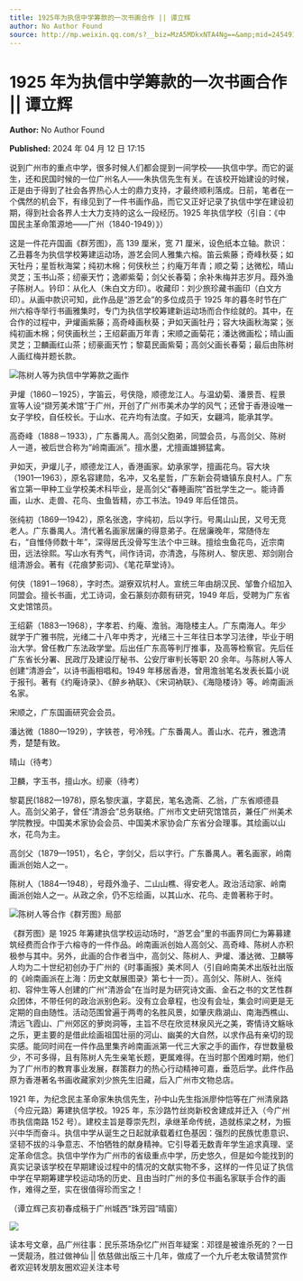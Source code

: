 ```yaml
---
title: 1925年为执信中学筹款的一次书画合作 || 谭立辉
author: No Author Found
source: http://mp.weixin.qq.com/s?__biz=MzA5MDkxNTA4Ng==&amp;mid=2454914950&amp;idx=1&amp;sn=fba4502290b5095f0e299444e802be0e&amp;chksm=87a3cfe7b0d446f197b81cfd177439acc11c1c0357064e8e34c8f818aa0a490a961d23798055&poc_token=HJ_Do2ejHyO-wNZGG8Q1S8FdPgy1YBBEob-nUEme
---
```


# 1925 年为执信中学筹款的一次书画合作 || 谭立辉

**Author:** No Author Found

**Published:** 2024 年 04 月 12 日 17:15

说到广州市的重点中学，很多时候人们都会提到一间学校——执信中学。而它的诞生，还和民国时候的一位广州名人——朱执信先生有关。在该校开始建设的时候，正是由于得到了社会各界热心人士的鼎力支持，才最终顺利落成。日前，笔者在一个偶然的机会下，有缘见到了一件书画作品，而它又正好记录了执信中学在建设初期，得到社会各界人士大力支持的这么一段经历。1925 年执信学校（引自：《中国民主革命策源地——广州（1840-1949）》）

这是一件花卉国画《群芳图》，高 139 厘米，宽 71 厘米，设色纸本立轴。款识：乙丑暮冬为执信学校筹建运动场，游艺会同人雅集六榕。笛云紫藤；奇峰秋葵；如天牡丹；星哲秋海棠；纯初木棉；何侠秋兰；约庵万年青；顺之菊；达微松，晴山灵芝；玉书山茶；纫豪天竹；逸卿紫菊；剑父长春菊；余补朱梅并志岁月。葭外渔子陈树人。钤印：从化人（朱白文方印）。收藏印：刘少旅珍藏书画印（白文方印）。从画中款识可知，此作品是“游艺会”的多位成员于 1925 年的暮冬时节在广州六榕寺举行书画雅集时，专门为执信学校筹建新运动场而合作绘就的。其中，在合作的过程中，尹爟画紫藤；高奇峰画秋葵；尹如天画牡丹；容大块画秋海棠；张纯初画木棉；何侠画秋兰；王绍薪画万年青；宋顺之画菊花；潘达微画松；晴山画灵芝；卫麟画红山茶；纫豪画天竹；黎葛民画紫菊；高剑父画长春菊；最后由陈树人画红梅并题长款。

![陈树人等为执信中学筹款之画作](https://mmbiz.qpic.cn/mmbiz_jpg/PJWG74pLsMbLjljpxbBN12GAooEpXV12mfMn28GvVgXdicJMXSm9OibSplLV5fHMeVhybT10psAialzpVqaokmyMw/640)

尹爟（1860－1925），字笛云，号侠隐，顺德龙江人。与温幼菊、潘景吾、程景宣等人设“撷芳美术馆”于广州，开创了广州市美术办学的风气；还曾于香港设唯一女子学校，自任校长。于山水、花卉均有法度。子如天，女翩鸿，能承其学。

高奇峰（1888－1933），广东番禺人。高剑父胞弟，同盟会员，与高剑父、陈树人一道，被后世合称为“岭南画派”。擅水墨，尤擅画雄狮猛禽。

尹如天，尹爟儿子，顺德龙江人，香港画家。幼承家学，擅画花鸟。容大块（1901—1963），原名容建勋，名冲，又名星哲，广东新会荷塘镇东良村人。广东省立第一甲种工业学校美术科毕业，是高剑父“春睡画院”首批学生之一。能诗善画，山水、走兽、花鸟、虫鱼皆精，亦工书法。1949 年后任馆员。

张纯初（1869—1942），原名张逸，字纯初，后以字行。号禺山山民，又号无竞老人。广东番禺人。清代著名画家居廉的得意弟子。在居廉晚年，常随侍左右，“自惟侍师数十年”，深得居氏没骨写生法个中三昧。擅绘虫鱼花鸟，近宗南田，远法徐熙。写山水有秀气，间作诗词，亦清逸，与陈树人、黎庆恩、郑剑刚合组清游会。著有《花痕梦影词》、《笔花草堂诗》。

何侠（1891－1968），字时杰。湖寮双坑村人。宣统三年由胡汉民、邹鲁介绍加入同盟会。擅长书画，尤工诗词，金石篆刻亦颇有研究，1949 年后，受聘为广东省文史馆馆员。

王绍薪（1883—1968），字孝若、约庵、澹翁。海隐楼主人。广东南海人。年少就学于广雅书院，光绪二十八年中秀才，光绪三十三年往日本学习法律，毕业于明治大学。曾任教广东法政学堂。后出任广东高等判厅推事，及高等检察官。先后任广东省长分署、民政厅及建设厅秘书、公安厅审判长等职 20 余年。与陈树人等人创建“清游会”，以诗书画相唱和。1949 年移居香港，曾用澹翁笔名发表长篇小说于报刊。著有《约庵诗录》、《醉乡衲联》、《宋词衲联》、《海隐楼诗》等。岭南画派名家。

宋顺之，广东国画研究会会员。

潘达微（1880—1929），字铁苍，号冷残。广东番禺人。善山水、花卉，雅逸清秀，楚楚有致。

晴山（待考）

卫麟，字玉书，擅山水。纫豪（待考）

黎葛民(1882—1978)，原名黎庆瀛，字葛民，笔名逸斋、乙翁，广东省顺德县人。高剑父弟子，曾任“清游会”总务联络。广州市文史研究馆馆员，兼任广州美术学院教授。中国美术家协会会员、中国美术家协会广东省分会理事。其绘画以山水，花鸟为主。

高剑父（1879—1951），名仑，字剑父，后以字行。广东番禺人。著名画家，岭南画派创始人之一。

陈树人（1884—1948），号葭外渔子、二山山樵、得安老人。政治活动家、岭南画派创始人之一。从政之余，仍不忘绘画，以其山水、花鸟、走兽著称于时。

![陈树人等合作《群芳图》局部](https://mmbiz.qpic.cn/mmbiz_jpg/PJWG74pLsMbLjljpxbBN12GAooEpXV12tnZ05HtPmZz6mv1YIhhBBL3B67bPFavsG2MpELhvklfFGQ6a60pSag/640)

《群芳图》是 1925 年筹建执信学校运动场时，“游艺会”里的书画界同仁为筹募建筑经费而合作于六榕寺的一件作品。岭南画派创始人高剑父、高奇峰、陈树人亦积极参与其中。另外，此画的合作者当中，高剑父、陈树人、尹爟、潘达微、卫麟等人均为二十世纪初创办于广州的《时事画报》美术同人（引自岭南美术出版社出版的《岭南画派在上海：历史文献展图录》第七十一页）。高剑父、陈树人、张纯初、容仲生等人创建的广州“清游会”在当时是为研究诗文画、金石之书的文艺性群众团体，不带任何的政治派别色彩。没有立会章程，也没有会址，集会时间更是无定期的自由随性。活动范围曾遍于两粤的名胜风景，如肇庆鼎湖山、南海西樵山、清远飞霞山、广州郊区的萝岗洞等，主旨不尽在欣览林泉风光之美，寄情诗文觞咏之乐，更主要的是借此绘画祖国壮丽的河山、幽美的大自然，以求作品有亲切的现实感。能同时间在一件作品里集齐岭南画派第一代三大家之手的画作，存世数量极少，不可多得，且有陈树人先生亲笔长题，更属难得。在当时那个困难时期，他们为了广州市的教育事业发展，群策群力的热心行动精神可嘉，垂范后学。此件作品原为香港著名书画收藏家刘少旅先生旧藏，后入广州市文物总店。

1921 年，为纪念民主革命家朱执信先生，孙中山先生指派廖仲恺等在广州清泉路（今应元路）筹建执信学校。1925 年，东沙路竹丝岗新校舍建成并迁入（今广州市执信南路 152 号）。建校主旨是尊崇先烈，承继革命传统，造就栋梁之材，为振兴中华而奋斗。执信中学从诞生之日起就承载着红色基因：强烈的民族忧患意识、坚韧不拔的斗争意志、不怕牺牲的献身精神。它引导着无数青年学生追求真理、坚定革命信念。执信中学作为广州市的省级重点中学，历史悠久，但是如今能找到的真实记录该学校在早期建设过程中的情况的文献实物不多，这样的一件见证了执信中学在早期筹建学校运动场的历史、且由当时广州的多位书画名家联手合作的画作，难得之至，实在很值得珍而宝之！

（谭立辉己亥初春成稿于广州城西“珠芳园”晴窗）

![](https://mmbiz.qpic.cn/mmbiz_jpg/PJWG74pLsMbLjljpxbBN12GAooEpXV12dKKDV4we3tK9Y56JgTQxsCDRCpUk4DLWS9t27tIMq3WhORO9OW9Vww/640)

读本号文章，品广州往事：民乐茶场杂忆广州百年疑案：邓铿是被谁杀死的？一日一煲靓汤，胜过做神仙 || 依慈做出版三十几年，做成了一个九斤老太敬请赞赏作者欢迎转发朋友圈欢迎关注本号
